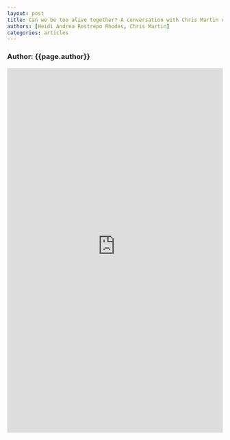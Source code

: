 ```yaml
---
layout: post
title: Can we be too alive together? A conversation with Chris Martin on poetry, autism, and our neurodivergent future
authors: [Heidi Andrea Restrepo Rhodes, Chris Martin]
categories: articles
---
```

<h3>Author: {{page.author}}</h3>
<embed src="https://theboxcollectorssociety.github.io/Rhodes, Martin.pdf" width="100%" height="850px"/>
